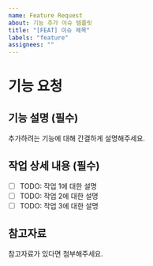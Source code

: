 ```yaml
---
name: Feature Request
about: 기능 추가 이슈 템플릿
title: "[FEAT] 이슈 제목"
labels: "feature"
assignees: ""
---
```


# 기능 요청

## 기능 설명 (필수)

추가하려는 기능에 대해 간결하게 설명해주세요.

## 작업 상세 내용 (필수)

- [ ] TODO: 작업 1에 대한 설명
- [ ] TODO: 작업 2에 대한 설명
- [ ] TODO: 작업 3에 대한 설명

## 참고자료

참고자료가 있다면 첨부해주세요.